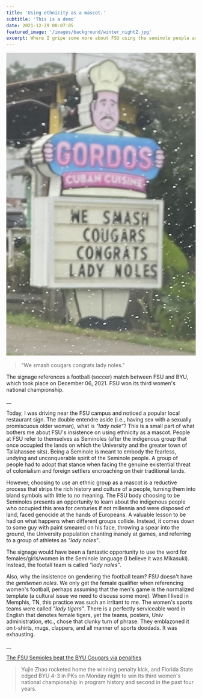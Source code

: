 ```yaml
---
title: 'Using ethnicity as a mascot.'
subtitle: 'This is a demo'
date: 2021-12-29 00:07:05
featured_image: '/images/background/winter_night2.jpg'
excerpt: Where I gripe some more about FSU using the seminole people as a mascot.
---
```


![](/images/blog_images/2021-12-29-Gordos.png)

> "We smash cougars congrats lady noles."

The signage references a football (soccer) match between FSU and BYU, which took place on December 06, 2021. FSU won its third women's national championship.

__

Today, I was driving near the FSU campus and noticed a popular local restaurant sign. The double entendre aside (i.e., having sex with a sexually promiscuous older woman), what is *"lady nole"*? This is a small part of what bothers me about FSU's insistence on using ethnicity as a mascot. People at FSU refer to themselves as Seminoles (after the indigenous group that once occupied the lands on which the University and the greater town of Tallahassee sits). Being a Seminole is meant to embody the fearless, undying and unconquerable spirit of the Seminole people. A group of people had to adopt that stance when facing the genuine existential threat of colonialism and foreign settlers encroaching on their traditional lands. 

However, choosing to use an ethnic group as a mascot is a reductive process that strips the rich history and culture of a people, turning them into bland symbols with little to no meaning. The FSU body choosing to be Seminoles presents an opportunity to learn about the indigenous people who occupied this area for centuries if not millennia and were disposed of land, faced genocide at the hands of Europeans. A valuable lesson to be had on what happens when different groups collide. Instead, it comes down to some guy with paint smeared on his face, throwing a spear into the ground, the University population chanting inanely at games, and referring to a group of athletes as *"lady noles"*.

The signage would have been a fantastic opportunity to use the word for females/girls/women in the Seminole language (I believe it was Mikasuki). Instead, the footall team is called *"lady noles"*. 

Also, why the insistence on gendering the football team? FSU doesn't have the *gentlemen noles*. We only get the female qualifier when referencing women's football, perhaps assuming that the men's game is the normalized template (a cultural issue we need to discuss some more). When I lived in Memphis, TN, this practice was such an irritant to me. The women's sports teams were called *"lady tigers"*. There is a perfectly serviceable word in English that denotes female tigers, yet the teams, posters, Univ administration, etc., chose that clunky turn of phrase. They emblazoned it on t-shirts, mugs, clappers, and all manner of sports doodads. It was exhausting.

__

[The FSU Semioles beat the BYU Cougars via penalties](https://www.espn.com/college-sports/story/_/id/32809371/florida-state-seminoles-outlast-byu-cougars-win-women-soccer-national-championship)

> Yujie Zhao rocketed home the winning penalty kick, and Florida State edged BYU 4-3 in PKs on Monday night to win its third women's national championship in program history and second in the past four years.


